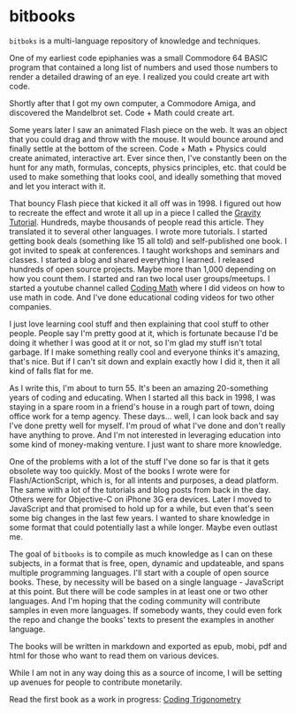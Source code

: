 # bitbooks

`bitboks` is a multi-language repository of knowledge and techniques.

One of my earliest code epiphanies was a small Commodore 64 BASIC program that contained a long list of numbers and used those numbers to render a detailed drawing of an eye. I realized you could create art with code. 

Shortly after that I got my own computer, a Commodore Amiga, and discovered the Mandelbrot set. Code + Math could create art. 

Some years later I saw an animated Flash piece on the web. It was an object that you could drag and throw with the mouse. It would bounce around and finally settle at the bottom of the screen. Code + Math + Physics could create animated, interactive art. Ever since then, I've constantly been on the hunt for any math, formulas, concepts, physics principles, etc. that could be used to make something that looks cool, and ideally something that moved and let you interact with it.

That bouncy Flash piece that kicked it all off was in 1998. I figured out how to recreate the effect and wrote it all up in a piece I called the [Gravity Tutorial](http://bit-101.com/tutorials/gravity.html). Hundreds, maybe thousands of people read this article. They translated it to several other languages. I wrote more tutorials. I started getting book deals (something like 15 all told) and self-published one book. I got invited to speak at conferences. I taught workshops and seminars and classes. I started a blog and shared everything I learned. I released hundreds of open source projects. Maybe more than 1,000 depending on how you count them. I started and ran two local user groups/meetups. I started a youtube channel called [Coding Math](https://www.youtube.com/user/codingmath) where I did videos on how to use math in code. And I've done educational coding videos for two other companies.

I just love learning cool stuff and then explaining that cool stuff to other people. People say I'm pretty good at it, which is fortunate because I'd be doing it whether I was good at it or not, so I'm glad my stuff isn't total garbage. If I make something really cool and everyone thinks it's amazing, that's nice. But if I can't sit down and explain exactly how I did it, then it all kind of falls flat for me.

As I write this, I'm about to turn 55. It's been an amazing 20-something years of coding and educating. When I started all this back in 1998, I was staying in a spare room in a friend's house in a rough part of town, doing office work for a temp agency. These days... well, I can look back and say I've done pretty well for myself. I'm proud of what I've done and don't really have anything to prove. And I'm not interested in leveraging education into some kind of money-making venture. I just want to share more knowledge.

One of the problems with a lot of the stuff I've done so far is that it gets obsolete way too quickly. Most of the books I wrote were for Flash/ActionScript, which is, for all intents and purposes, a dead platform. The same with a lot of the tutorials and blog posts from back in the day. Others were for Objective-C on iPhone 3G era devices. Later I moved to JavaScript and that promised to hold up for a while, but even that's seen some big changes in the last few years. I wanted to share knowledge in some format that could potentially last a while longer. Maybe even outlast me.

The goal of `bitbooks` is to compile as much knowledge as I can on these subjects, in a format that is free, open, dynamic and updateable, and spans multiple programming languages. I'll start with a couple of open source books. These, by necessity will be based on a single language - JavaScript at this point. But there will be code samples in at least one or two other languages. And I'm hoping that the coding community will contribute samples in even more languages. If somebody wants, they could even fork the repo and change the books' texts to present the examples in another language.

The books will be written in markdown and exported as epub, mobi, pdf and html for those who want to read them on various devices.

While I am not in any way doing this as a source of income, I will be setting up avenues for people to contribute monetarily. 

Read the first book as a work in progress: [Coding Trigonometry](coding_trig/book/index.md)
